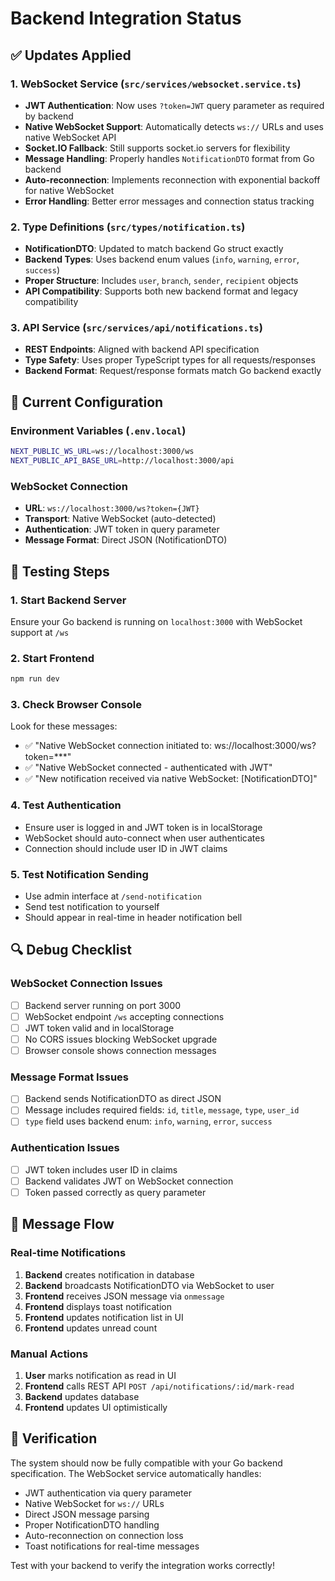 # Backend Integration Status

## ✅ Updates Applied

### 1. WebSocket Service (`src/services/websocket.service.ts`)
- **JWT Authentication**: Now uses `?token=JWT` query parameter as required by backend
- **Native WebSocket Support**: Automatically detects `ws://` URLs and uses native WebSocket API
- **Socket.IO Fallback**: Still supports socket.io servers for flexibility
- **Message Handling**: Properly handles `NotificationDTO` format from Go backend
- **Auto-reconnection**: Implements reconnection with exponential backoff for native WebSocket
- **Error Handling**: Better error messages and connection status tracking

### 2. Type Definitions (`src/types/notification.ts`)
- **NotificationDTO**: Updated to match backend Go struct exactly
- **Backend Types**: Uses backend enum values (`info`, `warning`, `error`, `success`)
- **Proper Structure**: Includes `user`, `branch`, `sender`, `recipient` objects
- **API Compatibility**: Supports both new backend format and legacy compatibility

### 3. API Service (`src/services/api/notifications.ts`)
- **REST Endpoints**: Aligned with backend API specification
- **Type Safety**: Uses proper TypeScript types for all requests/responses
- **Backend Format**: Request/response formats match Go backend exactly

## 🔧 Current Configuration

### Environment Variables (`.env.local`)
```bash
NEXT_PUBLIC_WS_URL=ws://localhost:3000/ws
NEXT_PUBLIC_API_BASE_URL=http://localhost:3000/api
```

### WebSocket Connection
- **URL**: `ws://localhost:3000/ws?token={JWT}`
- **Transport**: Native WebSocket (auto-detected)
- **Authentication**: JWT token in query parameter
- **Message Format**: Direct JSON (NotificationDTO)

## 🚀 Testing Steps

### 1. Start Backend Server
Ensure your Go backend is running on `localhost:3000` with WebSocket support at `/ws`

### 2. Start Frontend
```powershell
npm run dev
```

### 3. Check Browser Console
Look for these messages:
- ✅ "Native WebSocket connection initiated to: ws://localhost:3000/ws?token=***"
- ✅ "Native WebSocket connected - authenticated with JWT"
- ✅ "New notification received via native WebSocket: [NotificationDTO]"

### 4. Test Authentication
- Ensure user is logged in and JWT token is in localStorage
- WebSocket should auto-connect when user authenticates
- Connection should include user ID in JWT claims

### 5. Test Notification Sending
- Use admin interface at `/send-notification`
- Send test notification to yourself
- Should appear in real-time in header notification bell

## 🔍 Debug Checklist

### WebSocket Connection Issues
- [ ] Backend server running on port 3000
- [ ] WebSocket endpoint `/ws` accepting connections
- [ ] JWT token valid and in localStorage
- [ ] No CORS issues blocking WebSocket upgrade
- [ ] Browser console shows connection messages

### Message Format Issues
- [ ] Backend sends NotificationDTO as direct JSON
- [ ] Message includes required fields: `id`, `title`, `message`, `type`, `user_id`
- [ ] `type` field uses backend enum: `info`, `warning`, `error`, `success`

### Authentication Issues
- [ ] JWT token includes user ID in claims
- [ ] Backend validates JWT on WebSocket connection
- [ ] Token passed correctly as query parameter

## 📡 Message Flow

### Real-time Notifications
1. **Backend** creates notification in database
2. **Backend** broadcasts NotificationDTO via WebSocket to user
3. **Frontend** receives JSON message via `onmessage`
4. **Frontend** displays toast notification
5. **Frontend** updates notification list in UI
6. **Frontend** updates unread count

### Manual Actions
1. **User** marks notification as read in UI
2. **Frontend** calls REST API `POST /api/notifications/:id/mark-read`
3. **Backend** updates database
4. **Frontend** updates UI optimistically

## 🏁 Verification

The system should now be fully compatible with your Go backend specification. The WebSocket service automatically handles:

- JWT authentication via query parameter
- Native WebSocket for `ws://` URLs
- Direct JSON message parsing
- Proper NotificationDTO handling
- Auto-reconnection on connection loss
- Toast notifications for real-time messages

Test with your backend to verify the integration works correctly!
